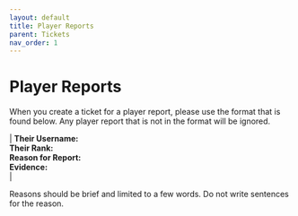 ```yaml
---
layout: default
title: Player Reports
parent: Tickets
nav_order: 1
---
```



# Player Reports
When you create a ticket for a player report, please use the format that is found below. Any player report that is not in the format will be ignored.

|
__Their Username:  
Their Rank:  
Reason for Report:  
Evidence:__  
|

Reasons should be brief and limited to a few words. Do not write sentences for the reason.
